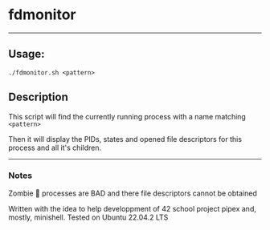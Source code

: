 # fdmonitor

---

## Usage:
`./fdmonitor.sh <pattern>`

## Description

This script will find the currently running process with a name matching `<pattern>`

Then it will display the PIDs, states and opened file descriptors for this process and all it's children.

---

### Notes

Zombie 🧟 processes are BAD and there file descriptors cannot be obtained

Written with the idea to help developpment of 42 school project pipex and, mostly, minishell.
Tested on Ubuntu 22.04.2 LTS
